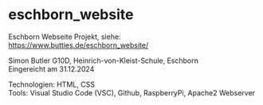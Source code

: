 # eschborn_website
Eschborn Webseite Projekt, siehe: https://www.butties.de/eschborn_website/

Simon Butler G10D, Heinrich-von-Kleist-Schule, Eschborn  
Eingereicht am 31.12.2024

Technologien: HTML, CSS  
Tools: Visual Studio Code (VSC), Github, RaspberryPi, Apache2 Webserver
